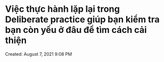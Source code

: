 # Việc thực hành lặp lại trong Deliberate practice giúp bạn kiểm tra bạn còn yếu ở đâu để tìm cách cải thiện

Created: August 7, 2021 9:08 PM